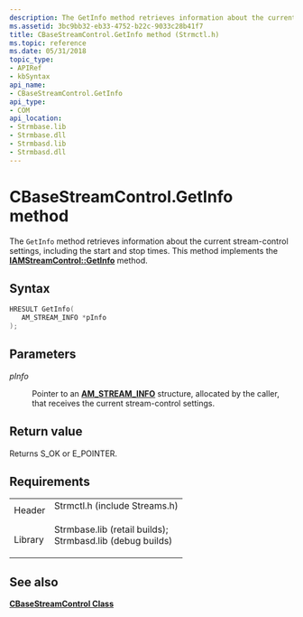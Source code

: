 ```yaml
---
description: The GetInfo method retrieves information about the current stream-control settings, including the start and stop times. This method implements the IAMStreamControl::GetInfo method.
ms.assetid: 3bc9bb32-eb33-4752-b22c-9033c28b41f7
title: CBaseStreamControl.GetInfo method (Strmctl.h)
ms.topic: reference
ms.date: 05/31/2018
topic_type: 
- APIRef
- kbSyntax
api_name: 
- CBaseStreamControl.GetInfo
api_type: 
- COM
api_location: 
- Strmbase.lib
- Strmbase.dll
- Strmbasd.lib
- Strmbasd.dll
---
```


# CBaseStreamControl.GetInfo method

The `GetInfo` method retrieves information about the current stream-control settings, including the start and stop times. This method implements the [**IAMStreamControl::GetInfo**](/windows/desktop/api/Strmif/nf-strmif-iamstreamcontrol-getinfo) method.

## Syntax


```C++
HRESULT GetInfo(
   AM_STREAM_INFO *pInfo
);
```



## Parameters

<dl> <dt>

*pInfo* 
</dt> <dd>

Pointer to an [**AM\_STREAM\_INFO**](/windows/desktop/api/strmif/ns-strmif-am_stream_info) structure, allocated by the caller, that receives the current stream-control settings.

</dd> </dl>

## Return value

Returns S\_OK or E\_POINTER.

## Requirements



|                    |                                                                                                                                                                                            |
|--------------------|--------------------------------------------------------------------------------------------------------------------------------------------------------------------------------------------|
| Header<br/>  | <dl> <dt>Strmctl.h (include Streams.h)</dt> </dl>                                                                                   |
| Library<br/> | <dl> <dt>Strmbase.lib (retail builds); </dt> <dt>Strmbasd.lib (debug builds)</dt> </dl> |



## See also

<dl> <dt>

[**CBaseStreamControl Class**](cbasestreamcontrol.md)
</dt> </dl>

 

 




